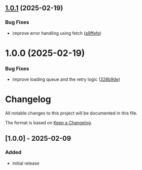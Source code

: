 ## [1.0.1](https://github.com/nassiry/fanosjs/compare/v1.0.0...v1.0.1) (2025-02-19)


### Bug Fixes

* improve error handling using fetch ([a9ffefe](https://github.com/nassiry/fanosjs/commit/a9ffefea078939b95d60cf1eb47f84486f5836c1))

# 1.0.0 (2025-02-19)


### Bug Fixes

* improve loading queue and the retry logic ([328b9de](https://github.com/nassiry/fanosjs/commit/328b9de7cf16601234da5474b9dfa2175d1e5691))

# Changelog

All notable changes to this project will be documented in this file.

The format is based on [Keep a Changelog](https://keepachangelog.com/en/1.1.0/).

## [1.0.0] - 2025-02-09

### Added

- Initial release
